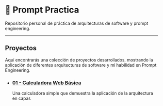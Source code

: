 # 🧠 Prompt Practica

Repositorio personal de práctica de arquitecturas de software y prompt engineering.

---

## Proyectos

Aquí encontrarás una colección de proyectos desarrollados, mostrando la aplicación de diferentes arquitecturas de software y mi habilidad en Prompt Engineering.

* ### [01 - Calculadora Web Básica](proyectos/01-Calculadora/index.html)
    Una calculadora simple que demuestra la aplicación de la arquitectura en capas
